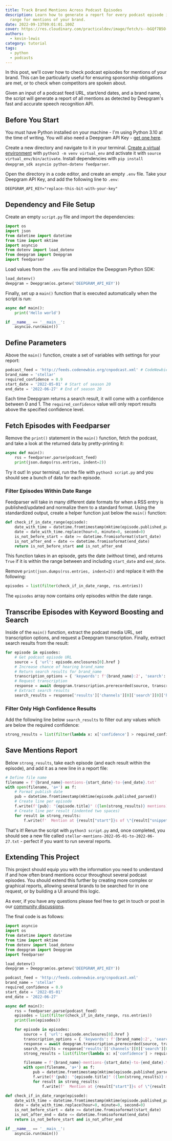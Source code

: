 ```yaml
---
title: Track Brand Mentions Across Podcast Episodes
description: Learn how to generate a report for every podcast episode in a date
  range for mentions of your brand.
date: 2022-09-13T09:01:01.100Z
cover: https://res.cloudinary.com/practicaldev/image/fetch/s--bGQf7B5O--/c_imagga_scale,f_auto,fl_progressive,h_420,q_auto,w_1000/https://dev-to-uploads.s3.amazonaws.com/uploads/articles/vzye6yeryo1o8p5qwkqx.jpg
authors:
  - kevin-lewis
category: tutorial
tags:
  - python
  - podcasts
---
```

In this post, we'll cover how to check podcast episodes for mentions of your brand. This can be particularly useful for ensuring sponsorship obligations are met, or to check when competitors are spoken about.

Given an input of a podcast feed URL, start/end dates, and a brand name, the script will generate a report of all mentions as detected by Deepgram's fast and accurate speech recognition API.

## Before You Start

You must have Python installed on your machine - I'm using Python 3.10 at the time of writing. You will also need a Deepgram API Key - [get one here](https://console.deepgram.com/signup?jump=keys).

Create a new directory and navigate to it in your terminal. [Create a virtual environment](https://developers.deepgram.com/blog/2022/02/python-virtual-environments/) with `python3 -m venv virtual_env` and activate it with `source virtual_env/bin/activate`. Install dependencies with `pip install deepgram_sdk asyncio python-dotenv feedparser`.

Open the directory in a code editor, and create an empty `.env` file. Take your Deepgram API Key, and add the following line to `.env`:

```
DEEPGRAM_API_KEY="replace-this-bit-with-your-key"
```

## Dependency and File Setup

Create an empty `script.py` file and import the dependencies:

```py
import os
import json
from datetime import datetime
from time import mktime
import asyncio
from dotenv import load_dotenv
from deepgram import Deepgram
import feedparser
```

Load values from the `.env` file and initialize the Deepgram Python SDK:

```py
load_dotenv()
deepgram = Deepgram(os.getenv('DEEPGRAM_API_KEY'))
```

Finally, set up a `main()` function that is executed automatically when the script is run:

```py
async def main():
    print('Hello world')

if __name__ == '__main__':
    asyncio.run(main())
```

## Define Parameters

Above the `main()` function, create a set of variables with settings for your report:

```py
podcast_feed = 'http://feeds.codenewbie.org/cnpodcast.xml' # CodeNewbie Podcast
brand_name = 'stellar'
required_confidence = 0.9
start_date = '2022-05-01' # Start of season 20
end_date = '2022-06-27' # End of season 20
```

Each time Deepgram returns a search result, it will come with a confidence between 0 and 1. The `required_confidence` value will only report results above the specified confidence level.

## Fetch Episodes with Feedparser

Remove the `print()` statement in the `main()` function, fetch the podcast, and take a look at the returned data by pretty-printing it:

```py
async def main():
    rss = feedparser.parse(podcast_feed)
    print(json.dumps(rss.entries, indent=2))
```

Try it out! In your terminal, run the file with `python3 script.py` and you should see a bunch of data for each episode.

### Filter Episodes Within Date Range

Feedparser will take in many different date formats for when a RSS entry is published/updated and normalize them to a standard format. Using the standardized output, create a helper function just below the `main()` function:

```py
def check_if_in_date_range(episode):
    date_with_time = datetime.fromtimestamp(mktime(episode.published_parsed))
    date = date_with_time.replace(hour=0, minute=0, second=0)
    is_not_before_start = date >= datetime.fromisoformat(start_date)
    is_not_after_end = date <= datetime.fromisoformat(end_date)
    return is_not_before_start and is_not_after_end
```

This function takes in an episode, gets the date (without time), and returns `True` if it is within the range between and including `start_date` and `end_date`.

Remove `print(json.dumps(rss.entries, indent=2))` and replace it with the following:

```py
episodes = list(filter(check_if_in_date_range, rss.entries))
```

The `episodes` array now contains only episodes within the date range.

## Transcribe Episodes with Keyword Boosting and Search

Inside of the `main()` function, extract the podcast media URL, set transcription options, and request a Deepgram transcription. Finally, extract search results from the result:

```py
for episode in episodes:
    # Get podcast episode URL
    source = { 'url': episode.enclosures[0].href }
    # Increase chance of hearing brand_name
    # Return search results for brand_name
    transcription_options = { 'keywords': f'{brand_name}:2', 'search': brand_name }
    # Request transcription
    response = await deepgram.transcription.prerecorded(source, transcription_options)
    # Extract search results
    search_results = response['results']['channels'][0]['search'][0]['hits']
```

### Filter Only High Confidence Results

Add the following line below `search_results` to filter out any values which are below the required confidence:

```py
strong_results = list(filter(lambda x: x['confidence'] > required_confidence, search_results))
```

## Save Mentions Report

Below `strong_results`, take each episode (and each result within the episode), and add it as a new line in a report file:

```py
# Define file name
filename = f'{brand_name}-mentions-{start_date}-to-{end_date}.txt'
with open(filename, 'a+') as f:
    # Format publish date
    pub = datetime.fromtimestamp(mktime(episode.published_parsed))
    # Create line per episode
    f.write(f'{pub}: "{episode.title}" ({len(strong_results)} mentions)\n')
    # Create line per result (indented two spaces)
    for result in strong_results:
        f.write(f'  Mention at {result["start"]}s of \"{result["snippet"]}\"\n')
```

That's it! Rerun the script with `python3 script.py` and, once completed, you should see a new file called `stellar-mentions-2022-05-01-to-2022-06-27.txt` - perfect if you want to run several reports.

## Extending This Project

This project should equip you with the information you need to understand if and how often brand mentions occur throughout several podcast episodes. You should extend this further by creating more complex or graphical reports, allowing several brands to be searched for in one request, or by building a UI around this logic.

As ever, if you have any questions please feel free to get in touch or post in our [community discussions](https://github.com/orgs/deepgram/discussions).

The final code is as follows:

```py
import asyncio
import os
from datetime import datetime
from time import mktime
from dotenv import load_dotenv
from deepgram import Deepgram
import feedparser

load_dotenv()
deepgram = Deepgram(os.getenv('DEEPGRAM_API_KEY'))

podcast_feed = 'http://feeds.codenewbie.org/cnpodcast.xml'
brand_name = 'stellar'
required_confidence = 0.9
start_date = '2022-05-01'
end_date = '2022-06-27'

async def main():
    rss = feedparser.parse(podcast_feed)
    episodes = list(filter(check_if_in_date_range, rss.entries))
    print(len(episodes))

    for episode in episodes:
        source = { 'url': episode.enclosures[0].href }
        transcription_options = { 'keywords': f'{brand_name}:2', 'search': brand_name }
        response = await deepgram.transcription.prerecorded(source, transcription_options)
        search_results = response['results']['channels'][0]['search'][0]['hits']
        strong_results = list(filter(lambda x: x['confidence'] > required_confidence, search_results))

        filename = f'{brand_name}-mentions-{start_date}-to-{end_date}.txt'
        with open(filename, 'a+') as f:
            pub = datetime.fromtimestamp(mktime(episode.published_parsed))
            f.write(f'{pub}: "{episode.title}" ({len(strong_results)} mentions)\n')
            for result in strong_results:
                f.write(f'  Mention at {result["start"]}s of \"{result["snippet"]}\"\n')

def check_if_in_date_range(episode):
    date_with_time = datetime.fromtimestamp(mktime(episode.published_parsed))
    date = date_with_time.replace(hour=0, minute=0, second=0)
    is_not_before_start = date >= datetime.fromisoformat(start_date)
    is_not_after_end = date <= datetime.fromisoformat(end_date)
    return is_not_before_start and is_not_after_end

if __name__ == '__main__':
    asyncio.run(main())
```

